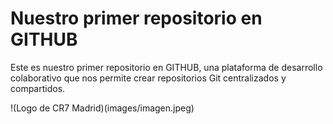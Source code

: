 # Nuestro primer repositorio en GITHUB

Este es nuestro primer repositorio en GITHUB, una plataforma de desarrollo colaborativo que nos permite crear repositorios Git centralizados y compartidos.

!(Logo de CR7 Madrid)(images/imagen.jpeg)
